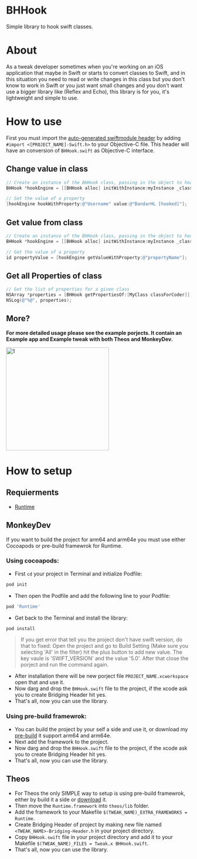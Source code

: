# BHHook
Simple library to hook swift classes.

# About
As a tweak developer sometimes when you're working on an iOS application that maybe in Swift or starts to convert classes to Swift, and in this situation you need to read or write changes in this class but you don't know to work in Swift or you just want small changes and you don't want use a bigger library like (Reflex and Echo), this library is for you, it's lightweight and simple to use.

# How to use
First you must import the [auto-generated swiftmodule header](https://developer.apple.com/documentation/swift/importing-swift-into-objective-c) by adding ```#import <[PROJECT_NAME]-Swift.h>``` to your Objective-C file. This header will have an conversion of ```BHHook.swift``` as Objective-C interface.

## Change value in class
```Objective-C
// Create an instance of the BHHook class, passing in the object to hook and its class
BHHook *hookEngine = [[BHHook alloc] initWithInstance:myInstance _class:[myInstance classForCoder]];

// Set the value of a property
[hookEngine hookWithProperty:@"Username" value:@"BandarHL [hooked]"];
```
## Get value from class
```Objective-C
// Create an instance of the BHHook class, passing in the object to hook and its class
BHHook *hookEngine = [[BHHook alloc] initWithInstance:myInstance _class:[myInstance classForCoder]];

// Get the value of a property
id propertyValue = [hookEngine getValueWithProperty:@"propertyName"];
```
## Get all Properties of class
```Objective-C
// Get the list of properties for a given class
NSArray *properties = [BHHook getPropertiesOf:[MyClass classForCoder]];
NSLog(@"%@", properties);
```

## More?
**For more detailed usage please see the example porjects. It contain an Example app and Example tweak with both Theos and MonkeyDev.**

<img src="https://user-images.githubusercontent.com/31299470/221991855-16efec45-f1f8-4d6b-aa17-487f84cd6330.gif" alt="1" width="280"/>


# How to setup
## Requierments
- [Runtime](https://github.com/wickwirew/Runtime)
## MonkeyDev
If you want to build the project for arm64 and arm64e you must use either Cocoapods or pre-build framewrok for Runtime.
### Using cocoapods:
- First ```cd``` your project in Terminal and initialize Podfile:
```bash
pod init
```
- Then open the Podfile and add the following line to your Podfile:
```ruby
pod 'Runtime'
```
- Get back to the Terminal and install the library:
```bash
pod install
```
  > If you get error that tell you the project don't have swift version, do that to fixed:
  > Open the project and go to Build Setting (Make sure you selecting 'All' in the filter) hit the plus button to add new value.
  > The key vaule is 'SWIFT_VERSION' and the value '5.0'.
  > After that close the porject and run the command again.
- After installation there will be new porject file ```PROJECT_NAME.xcworkspace``` open that and use it.
- Now darg and drop the ```BHHook.swift``` file to the project, if the xcode ask you to create Bridging Header hit yes.
- That's all, now you can use the library.

### Using pre-build framewrok:
- You can build the project by your self a side and use it, or download my [pre-build](https://drive.google.com/file/d/1CbWz1jtBiHCvqVW6tco9wOhBrpEMV5KO/view?usp=share_link) it support arm64 and arm64e.
- Next add the framework to the project.
- Now darg and drop the ```BHHook.swift``` file to the project, if the xcode ask you to create Bridging Header hit yes.
- That's all, now you can use the library.

## Theos
- For Theos the only SIMPLE way to setup is using pre-build framewrok, either by build it a side or [download](https://drive.google.com/file/d/1CbWz1jtBiHCvqVW6tco9wOhBrpEMV5KO/view?usp=share_link) it.
- Then move the ```Runtime.framework``` into ```theos/lib``` folder.
- Add the framework to your Makefile ```$(TWEAK_NAME)_EXTRA_FRAMEWORKS = Runtime```.
- Create Bridging Header of project by making new file named ```<TWEAK_NAME>-Bridging-Header.h``` in your project directory.
- Copy ```BHHook.swift``` file in your project directory and add it to your Makefile ```$(TWEAK_NAME)_FILES = Tweak.x BHHook.swift```.
- That's all, now you can use the library.
